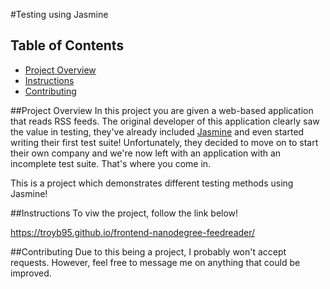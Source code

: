 #Testing using Jasmine

## Table of Contents
* [Project Overview](#Project_Overview)
* [Instructions](#instructions)
* [Contributing](#contributing)


##Project Overview
In this project you are given a web-based application that reads RSS feeds. The original developer of this application clearly saw the value in testing, they've already included [Jasmine](http://jasmine.github.io/) and even started writing their first test suite! Unfortunately, they decided to move on to start their own company and we're now left with an application with an incomplete test suite. That's where you come in.

This is a project which demonstrates different testing methods using Jasmine! 


##Instructions
To viw the project, follow the link below!

https://troyb95.github.io/frontend-nanodegree-feedreader/


##Contributing
Due to this being a project, I probably won't accept requests. However, feel free to message me on anything that could be improved.
